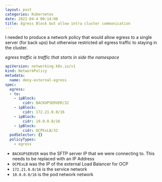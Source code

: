```yaml
---
layout: post
categories: Kubernetes
date: 2022-04-4 00:14:00
title: Egress Block but allow intra cluster communication
---
```


I needed to produce a network policy that would allow egress to a single server (for back ups) but otherwise restricted all egress traffic to staying in the cluster.
<!--more-->

*egress traffic is traffic that starts in side the namespace*

```yaml
apiVersion: networking.k8s.io/v1
kind: NetworkPolicy
metadata:
  name: deny-external-egress
spec:
  egress:
  - to:
    - ipBlock:
        cidr: BACKUPSERVER/32
    - ipBlock:
        cidr: 172.21.0.0/16
    - ipBlock:
        cidr: 10.0.0.0/16
    - ipBlock:
        cidr: OCPExLB/32
  podSelector: {}
  policyTypes:
    - egress
```

* `BACKUPSERVER` was the SFTP server IP  that we were connecting to. This needs to be replaced with an IP Address
* `OCPExLB` was the IP of the external Load Balancer for OCP
* `172.21.0.0/16` is the service network
* `10.0.0.0/16` is the pod network network
